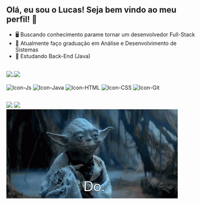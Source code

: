 ## Olá, eu sou o Lucas! Seja bem vindo ao meu perfil! 👋


- 🖥️ Buscando conhecimento parame tornar um desenvolvedor Full-Stack
- 🏫 Atualmente faço graduação em Análise e Desenvolvimento de Sistemas
- 📜 Estudando Back-End (Java)

##

<a href="https://github.com/lucaszimmerman/github-readme-stats">
  <img height=180 align="center" src="https://github-readme-stats.vercel.app/api?username=lucaszimmerman&show_icons=true&theme=dracula" />
</a>
<a href="https://github.com/lucaszimmerman/convoychat">
  <img height=180 align="center" src="https://github-readme-stats.vercel.app/api/top-langs?username=lucaszimmerman&layout=compact&langs_count=8&card_width=220&show_icons=true&theme=dracula" />
</a>

<div style="display: inline_block"><br>
  <img align="center" alt="Icon-Js" height="30" width="40" src="https://cdn.jsdelivr.net/gh/devicons/devicon/icons/javascript/javascript-original.svg">
  <img align="center" alt="Icon-Java" height="30" width="40" src="https://cdn.jsdelivr.net/gh/devicons/devicon/icons/java/java-original.svg">
  <img align="center" alt="Icon-HTML" height="30" width="40" src="https://cdn.jsdelivr.net/gh/devicons/devicon/icons/html5/html5-original.svg">
  <img align="center" alt="Icon-CSS" height="30" width="40" src="https://cdn.jsdelivr.net/gh/devicons/devicon/icons/css3/css3-original.svg">
    <img align="center" alt="Icon-Git" height="30" width="40" src="https://cdn.jsdelivr.net/gh/devicons/devicon/icons/git/git-original.svg">

</div>

  
  ##
 
<div> 
  <a href = "mailto:lucaszimmermants@gmail.com"><img src="https://img.shields.io/badge/-Gmail-%23333?style=for-the-badge&logo=gmail&logoColor=white" target="_blank"></a>
  <a href="www.linkedin.com/in/lucas-zimmerman-3ab582232" target="_blank"><img src="https://img.shields.io/badge/-LinkedIn-%230077B5?style=for-the-badge&logo=linkedin&logoColor=white" target="_blank"></a> 
  
</div>


<img align="center" alt="Yoda-Gif" src="yoda-there-is-no-try.gif">




